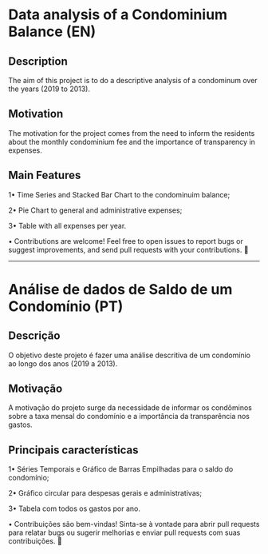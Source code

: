 # Data analysis of a Condominium Balance (EN)

## Description
The aim of this project is to do a descriptive analysis of a condominum over the years (2019 to 2013).

## Motivation 
The motivation for the project comes from the need to inform the residents about the monthly condominium fee and the importance of transparency in expenses.

## Main Features
1• Time Series and Stacked Bar Chart to the condominuim balance;

2• Pie Chart to general and administrative expenses;

3• Table with all expenses per year.

• Contributions are welcome! Feel free to open issues to report bugs or suggest improvements, and send pull requests with your contributions. 🚀

___________________________________________________
# Análise de dados de Saldo de um Condomínio (PT)

## Descrição
O objetivo deste projeto é fazer uma análise descritiva de um condomínio ao longo dos anos (2019 a 2013).

## Motivação
A motivação do projeto surge da necessidade de informar os condôminos sobre a taxa mensal do condomínio e a importância da transparência nos gastos.

## Principais características
1• Séries Temporais e Gráfico de Barras Empilhadas para o saldo do condomínio;

2• Gráfico circular para despesas gerais e administrativas;

3• Tabela com todos os gastos por ano.

• Contribuições são bem-vindas! Sinta-se à vontade para abrir pull requests para relatar bugs ou sugerir melhorias e enviar pull requests com suas contribuições. 🚀
